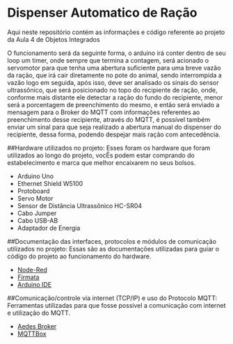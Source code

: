 # Dispenser Automatico de Ração
Aqui neste repositório contém as informações e código referente ao projeto da Aula 4 de Objetos Integrados

O funcionamento será da seguinte forma, o arduino irá conter dentro de seu loop um timer, onde sempre que termina a contagem, será acionado o servomotor para que tenha uma abertura suficiente para uma breve vazão da ração, que irá cair diretamente no pote do animal, sendo interrompida a vazão logo em seguida, após isso, deve ser analisado os sinais do sensor ultrassônico, que será posicionado no topo do recipiente de ração, onde, conforme mais distante ele detectar a ração do fundo do recipiente, menor será a porcentagem de preenchimento do mesmo, e então será enviado a mensagem para o Broker do MQTT com informações referentes ao preenchimento desse recipiente, através do MQTT, é possível também enviar um sinal para que seja realizado a abertura manual do dispenser do recipiente, dessa forma, podendo despejar mais ração com antecedência.

##Hardware utilizados no projeto:
Esses foram os hardware que foram utilizados ao longo do projeto, vocÊs podem estar comprando do estabelecimento e marca que melhor encaixarem no seus bolsos.

* Arduino Uno
* Ethernet Shield W5100
* Protoboard
* Servo Motor
* Sensor de Distância Ultrassônico HC-SR04
* Cabo Jumper
* Cabo USB-AB
* Adaptador de Energia

##Documentação das interfaces, protocolos e módulos de comunicação utilizados no projeto:
Essas são as documentações utilizadas para guiar o código do projeto ao funcionamento do hardware.

* [Node-Red](https://nodered.org/docs/)
* [Firmata](https://github.com/firmata/protocol)
* [Arduino IDE](https://docs.arduino.cc/)

##Comunicação/controle via internet (TCP/IP) e uso do Protocolo MQTT:
Ferramentas utilizadas para que fosse possivel a comunicação com internet e utilização do MQTT.

* [Aedes Broker](https://flows.nodered.org/node/node-red-contrib-aedes)
* [MQTTBox](https://chrome.google.com/webstore/detail/mqttbox/kaajoficamnjijhkeomgfljpicifbkaf?hl=pt-BR)
